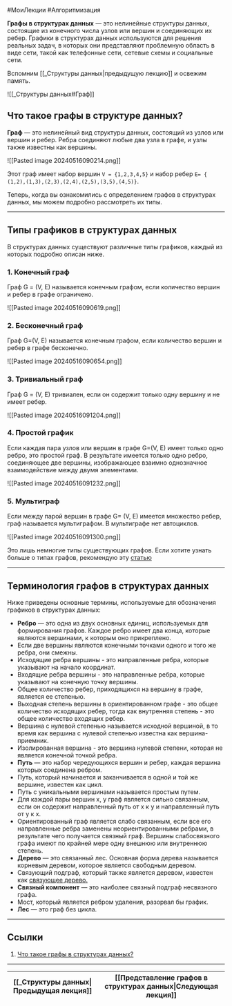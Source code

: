 #МоиЛекции #Алгоритмизация

**Графы в структурах данных** — это нелинейные структуры данных, состоящие из конечного числа узлов или вершин и соединяющих их ребер. Графики в структурах данных используются для решения реальных задач, в которых они представляют проблемную область в виде сети, такой как телефонные сети, сетевые схемы и социальные сети.

Вспомним [[_Структуры данных|предыдущую лекцию]] и освежим память.

![[_Структуры данных#Граф]]

## Что такое графы в структуре данных?

**Граф** — это нелинейный вид структуры данных, состоящий из узлов или вершин и ребер. Ребра соединяют любые два узла в графе, и узлы также известны как вершины.

![[Pasted image 20240516090214.png]]

Этот граф имеет набор вершин `V = {1,2,3,4,5}` и набор ребер `E= { (1,2),(1,3),(2,3),(2,4),(2,5),(3,5),(4,5)}`.

Теперь, когда вы ознакомились с определением графов в структурах данных, мы можем подробно рассмотреть их типы.

---
## Типы графиков в структурах данных

В структурах данных существуют различные типы графиков, каждый из которых подробно описан ниже.

### 1. Конечный граф

Граф G = (V, E) называется конечным графом, если количество вершин и ребер в графе ограничено.

![[Pasted image 20240516090619.png]]

### 2. Бесконечный граф

Граф G=(V, E) называется конечным графом, если количество вершин и ребер в графе бесконечно.

![[Pasted image 20240516090654.png]]

### 3. Тривиальный граф

Граф G = (V, E) тривиален, если он содержит только одну вершину и не имеет ребер.

![[Pasted image 20240516091204.png]]

### 4. Простой график

Если каждая пара узлов или вершин в графе G=(V, E) имеет только одно ребро, это простой граф. В результате имеется только одно ребро, соединяющее две вершины, изображающее взаимно однозначное взаимодействие между двумя элементами.

![[Pasted image 20240516091232.png]]

### 5. Мультиграф

Если между парой вершин в графе G= (V, E) имеется множество ребер, граф называется мультиграфом. В мультиграфе нет автоциклов.

![[Pasted image 20240516091300.png]]

Это лишь немногие типы существующих графов. Если хотите узнать больше о типах графов, рекомендую эту [статью](https://www.simplilearn.com/tutorials/data-structure-tutorial/graphs-in-data-structure#:~:text=6.-,Нулевой%20график,-Это%20переработанная%20версия)

---
## Терминология графов в структурах данных

Ниже приведены основные термины, используемые для обозначения графиков в структурах данных:

- **Ребро** — это одна из двух основных единиц, используемых для формирования графов. Каждое ребро имеет два конца, которые являются вершинами, к которым оно прикреплено.
- Если две вершины являются конечными точками одного и того же ребра, они смежны.
- Исходящие ребра вершины - это направленные ребра, которые указывают на начало координат.
- Входящие ребра вершины - это направленные ребра, которые указывают на конечную точку вершины.
- Общее количество ребер, приходящихся на вершину в графе, является ее степенью.
- Выходная степень вершины в ориентированном графе - это общее количество исходящих ребер, тогда как внутренняя степень - это общее количество входящих ребер.
- Вершина с нулевой степенью называется исходной вершиной, в то время как вершина с нулевой степенью известна как вершина-приемник.
- Изолированная вершина - это вершина нулевой степени, которая не является конечной точкой ребра.
- **Путь** — это набор чередующихся вершин и ребер, каждая вершина которых соединена ребром.
- Путь, который начинается и заканчивается в одной и той же вершине, известен как цикл.
- Путь с уникальными вершинами называется простым путем.
- Для каждой пары вершин x, y граф является сильно связанным, если он содержит направленный путь от x к y и направленный путь от y к x.
- Ориентированный граф является слабо связанным, если все его направленные ребра заменены неориентированными ребрами, в результате чего получается связный граф. Вершины слабосвязного графа имеют по крайней мере одну внешнюю или внутреннюю степень.
- **Дерево** — это связанный лес. Основная форма дерева называется корневым деревом, которое является свободным деревом.
- Связующий подграф, который также является деревом, известен как [связующее дерево.](https://www.simplilearn.com/tutorials/data-structure-tutorial/spanning-tree-in-data-structure "связующее дерево.")
- **Связный компонент** — это наиболее связный подграф несвязного графа.
- Мост, который является ребром удаления, разорвал бы график.
- **Лес** — это граф без цикла.

---
## Ссылки

1. [Что такое графы в структурах данных?](https://www.simplilearn.com/tutorials/data-structure-tutorial/graphs-in-data-structure#:~:text=6.-,Нулевой%20график,-Это%20переработанная%20версия)

---

| [[_Структуры данных\|Предыдущая лекция]] | [[Представление графов в структурах данных\|Следующая лекция]] |
| ---------------------------------------- | -------------------------------------------------------------- |
